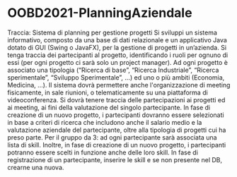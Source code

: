 # OOBD2021-PlanningAziendale



Traccia: Sistema di planning per gestione progetti
Si sviluppi un sistema informativo, composto da una base di dati relazionale e un applicativo Java dotato di GUI (Swing o JavaFX), per la gestione di progetti in un’azienda. Si tenga traccia dei partecipanti al progetto, identificando i ruoli per ognuno di essi (per ogni progetto ci sarà solo un project manager). Ad ogni progetto è associato una tipologia (“Ricerca di base”, “Ricerca Industriale”, “Ricerca sperimentale”, “Sviluppo Sperimentale”, ...) ed uno o più ambiti (Economia, Medicina, …). Il sistema dovrà permettere anche l'organizzazione di meeting fisicamente, in sale riunioni, o telematicamente su una piattaforma di videoconferenza. Si dovrà tenere traccia delle partecipazioni ai progetti ed ai meeting, ai fini della valutazione del singolo partecipante. In fase di creazione di un nuovo progetto, i partecipanti dovranno essere selezionati in base a criteri di ricerca che includono anche il salario medio e la valutazione aziendale del partecipante, oltre alla tipologia di progetti cui ha preso parte. Per il gruppo da 3: ad ogni partecipante sarà associata una lista di skill. Inoltre, in fase di creazione di un nuovo progetto, i partecipanti potranno essere scelti in funzione anche delle loro skill. In fase di registrazione di un partecipante, inserire le skill e se non presente nel DB, crearne una nuova.

